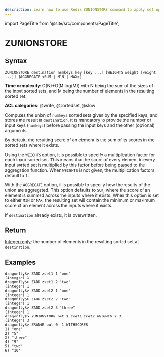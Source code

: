 ```yaml
---
description: Learn how to use Redis ZUNIONSTORE command to apply set operations on sorted sets and store the resulting set in a new key.
---
```


import PageTitle from '@site/src/components/PageTitle';

# ZUNIONSTORE

<PageTitle title="Redis ZUNIONSTORE Explained (Better Than Official Docs)" />

## Syntax

    ZUNIONSTORE destination numkeys key [key ...] [WEIGHTS weight [weight ...]] [AGGREGATE <SUM | MIN | MAX>]

**Time complexity:** O(N)+O(M log(M)) with N being the sum of the sizes of the input sorted sets, and M being the number of elements in the resulting sorted set.

**ACL categories:** @write, @sortedset, @slow

Computes the union of `numkeys` sorted sets given by the specified keys, and
stores the result in `destination`.
It is mandatory to provide the number of input keys (`numkeys`) before passing
the input keys and the other (optional) arguments.

By default, the resulting score of an element is the sum of its scores in the
sorted sets where it exists.

Using the `WEIGHTS` option, it is possible to specify a multiplication factor
for each input sorted set.
This means that the score of every element in every input sorted set is
multiplied by this factor before being passed to the aggregation function.
When `WEIGHTS` is not given, the multiplication factors default to `1`.

With the `AGGREGATE` option, it is possible to specify how the results of the
union are aggregated.
This option defaults to `SUM`, where the score of an element is summed across
the inputs where it exists.
When this option is set to either `MIN` or `MAX`, the resulting set will contain
the minimum or maximum score of an element across the inputs where it exists.

If `destination` already exists, it is overwritten.

## Return

[Integer reply](https://redis.io/docs/reference/protocol-spec/#integers): the number of elements in the resulting sorted set at
`destination`.

## Examples

```shell
dragonfly$> ZADD zset1 1 "one"
(integer) 1
dragonfly$> ZADD zset1 2 "two"
(integer) 1
dragonfly$> ZADD zset2 1 "one"
(integer) 1
dragonfly$> ZADD zset2 2 "two"
(integer) 1
dragonfly$> ZADD zset2 3 "three"
(integer) 1
dragonfly$> ZUNIONSTORE out 2 zset1 zset2 WEIGHTS 2 3
(integer) 3
dragonfly$> ZRANGE out 0 -1 WITHSCORES
1) "one"
2) "5"
3) "three"
4) "9"
5) "two"
6) "10"
```
